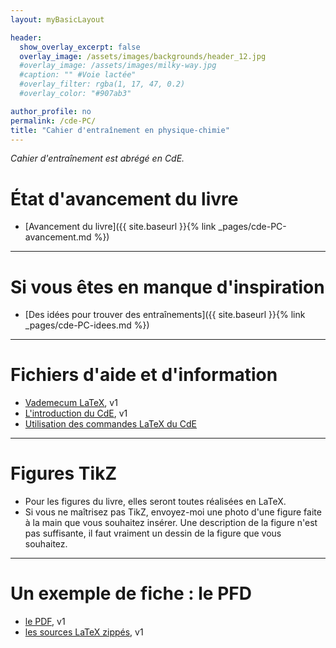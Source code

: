 ```yaml
---
layout: myBasicLayout

header:
  show_overlay_excerpt: false
  overlay_image: /assets/images/backgrounds/header_12.jpg
  #overlay_image: /assets/images/milky-way.jpg
  #caption: "" #Voie lactée"
  #overlay_filter: rgba(1, 17, 47, 0.2)
  #overlay_color: "#907ab3"

author_profile: no
permalink: /cde-PC/
title: "Cahier d'entraînement en physique-chimie"
---
```


*Cahier d'entraînement est abrégé en CdE.*

# État d'avancement du livre

- [Avancement du livre]({{ site.baseurl }}{% link _pages/cde-PC-avancement.md %})

---

# Si vous êtes en manque d'inspiration

- [Des idées pour trouver des entraînements]({{ site.baseurl }}{% link _pages/cde-PC-idees.md %})

---

# Fichiers d'aide et d'information

- [Vademecum LaTeX](vademecum_LaTeX_v1.pdf), v1
- [L'introduction du CdE](introduction_CdE_PC_v1.pdf), v1
- [Utilisation des commandes LaTeX du CdE](documentation_CdE_PC_v1.pdf)

---

# Figures TikZ

- Pour les figures du livre, elles seront toutes réalisées en LaTeX.
- Si vous ne maîtrisez pas TikZ, envoyez-moi une photo d'une figure faite à la main que vous souhaitez insérer. Une description de la figure n'est pas suffisante, il faut vraiment un dessin de la figure que vous souhaitez.

---

# Un exemple de fiche : le PFD

- [le PDF](fiche_MCA01_CBD_v1.pdf), v1
- [les sources LaTeX zippés](fiche_MCA01_v1.zip), v1

